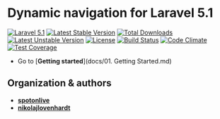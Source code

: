 # Dynamic navigation for Laravel 5.1

[![Laravel 5.1](https://img.shields.io/badge/Laravel-5.1-orange.svg?style=flat-square)](http://laravel.com) [![Latest Stable Version](https://poser.pugx.org/spotonlive/sl-navigation/v/stable)](https://packagist.org/packages/spotonlive/sl-navigation) [![Total Downloads](https://poser.pugx.org/spotonlive/sl-navigation/downloads)](https://packagist.org/packages/spotonlive/sl-navigation) [![Latest Unstable Version](https://poser.pugx.org/spotonlive/sl-navigation/v/unstable)](https://packagist.org/packages/spotonlive/sl-navigation) [![License](https://poser.pugx.org/spotonlive/sl-navigation/license)](https://packagist.org/packages/spotonlive/sl-navigation) [![Build Status](https://travis-ci.org/spotonlive/sl-navigation.svg?branch=master)](https://travis-ci.org/spotonlive/sl-navigation) [![Code Climate](https://codeclimate.com/github/spotonlive/sl-navigation/badges/gpa.svg)](https://codeclimate.com/github/spotonlive/sl-navigation) [![Test Coverage](https://codeclimate.com/github/spotonlive/sl-navigation/badges/coverage.svg)](https://codeclimate.com/github/spotonlive/sl-navigation/coverage)

* Go to [**Getting started**](docs/01. Getting Started.md)

## Organization & authors
* [**spotonlive**](https://github.com/spotonlive)
* [**nikolajlovenhardt**](https://github.com/nikolajlovenhardt)
